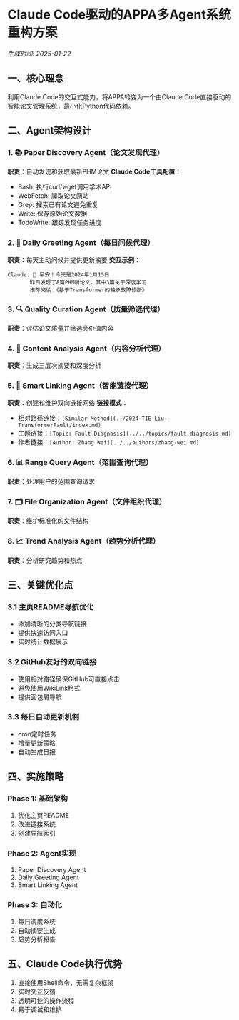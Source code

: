 # Claude Code驱动的APPA多Agent系统重构方案
*生成时间: 2025-01-22*

## 一、核心理念
利用Claude Code的交互式能力，将APPA转变为一个由Claude Code直接驱动的智能论文管理系统，最小化Python代码依赖。

## 二、Agent架构设计

### 1. 📚 Paper Discovery Agent（论文发现代理）
**职责**：自动发现和获取最新PHM论文
**Claude Code工具配置**：
- Bash: 执行curl/wget调用学术API
- WebFetch: 爬取论文网站
- Grep: 搜索已有论文避免重复
- Write: 保存原始论文数据
- TodoWrite: 跟踪发现任务进度

### 2. 🌟 Daily Greeting Agent（每日问候代理）
**职责**：每天主动问候并提供更新摘要
**交互示例**：
```
Claude: 🌅 早安！今天是2024年1月15日
       昨日发现了8篇PHM新论文，其中3篇关于深度学习
       推荐阅读：《基于Transformer的轴承故障诊断》
```

### 3. 🔍 Quality Curation Agent（质量筛选代理）
**职责**：评估论文质量并筛选高价值内容

### 4. 📝 Content Analysis Agent（内容分析代理）
**职责**：生成三层次摘要和深度分析

### 5. 🔗 Smart Linking Agent（智能链接代理）
**职责**：创建和维护双向链接网络
**链接模式**：
- 相对路径链接：`[Similar Method](../2024-TIE-Liu-TransformerFault/index.md)`
- 主题链接：`[Topic: Fault Diagnosis](../../topics/fault-diagnosis.md)`
- 作者链接：`[Author: Zhang Wei](../../authors/zhang-wei.md)`

### 6. 📊 Range Query Agent（范围查询代理）
**职责**：处理用户的范围查询请求

### 7. 🗂️ File Organization Agent（文件组织代理）
**职责**：维护标准化的文件结构

### 8. 📈 Trend Analysis Agent（趋势分析代理）
**职责**：分析研究趋势和热点

## 三、关键优化点

### 3.1 主页README导航优化
- 添加清晰的分类导航链接
- 提供快速访问入口
- 实时统计数据展示

### 3.2 GitHub友好的双向链接
- 使用相对路径确保GitHub可直接点击
- 避免使用WikiLink格式
- 提供面包屑导航

### 3.3 每日自动更新机制
- cron定时任务
- 增量更新策略
- 自动生成日报

## 四、实施策略

### Phase 1: 基础架构
1. 优化主页README
2. 改进链接系统
3. 创建导航索引

### Phase 2: Agent实现
1. Paper Discovery Agent
2. Daily Greeting Agent
3. Smart Linking Agent

### Phase 3: 自动化
1. 每日调度系统
2. 自动摘要生成
3. 趋势分析报告

## 五、Claude Code执行优势
1. 直接使用Shell命令，无需复杂框架
2. 实时交互反馈
3. 透明可控的操作流程
4. 易于调试和维护